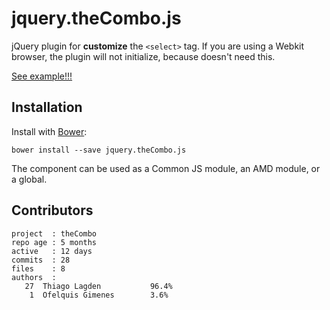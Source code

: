 # jquery.theCombo.js

jQuery plugin for **customize** the `<select>` tag.
If you are using a Webkit browser, the plugin will not initialize, because doesn't need this.

[See example!!!](http://lagden.github.io/theCombo)

## Installation

Install with [Bower](http://bower.io):

```
bower install --save jquery.theCombo.js
```

The component can be used as a Common JS module, an AMD module, or a global.

## Contributors

    project  : theCombo
    repo age : 5 months
    active   : 12 days
    commits  : 28
    files    : 8
    authors  :
       27  Thiago Lagden           96.4%
        1  Ofelquis Gimenes        3.6%

